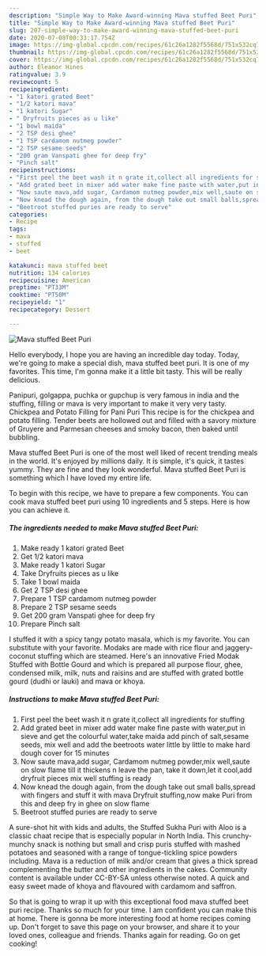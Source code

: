 ```yaml
---
description: "Simple Way to Make Award-winning Mava stuffed Beet Puri"
title: "Simple Way to Make Award-winning Mava stuffed Beet Puri"
slug: 207-simple-way-to-make-award-winning-mava-stuffed-beet-puri
date: 2020-07-08T00:33:17.754Z
image: https://img-global.cpcdn.com/recipes/61c26a1282f5568d/751x532cq70/mava-stuffed-beet-puri-recipe-main-photo.jpg
thumbnail: https://img-global.cpcdn.com/recipes/61c26a1282f5568d/751x532cq70/mava-stuffed-beet-puri-recipe-main-photo.jpg
cover: https://img-global.cpcdn.com/recipes/61c26a1282f5568d/751x532cq70/mava-stuffed-beet-puri-recipe-main-photo.jpg
author: Eleanor Hines
ratingvalue: 3.9
reviewcount: 5
recipeingredient:
- "1 katori grated Beet"
- "1/2 katori mava"
- "1 katori Sugar"
- " Dryfruits pieces as u like"
- "1 bowl maida"
- "2 TSP desi ghee"
- "1 TSP cardamom nutmeg powder"
- "2 TSP sesame seeds"
- "200 gram Vanspati ghee for deep fry"
- "Pinch salt"
recipeinstructions:
- "First peel the beet wash it n grate it,collect all ingredients for stuffing"
- "Add grated beet in mixer add water make fine paste with water,put in sieve and get the colourful water,take maida add pinch of salt,sesame seeds, mix well and add the beetroots water little by little to make hard dough cover for 15 minutes"
- "Now saute mava,add sugar, Cardamom nutmeg powder,mix well,saute on slow flame till it thickens n leave the pan, take it down,let it cool,add dryfruit pieces mix well stuffing is ready"
- "Now knead the dough again, from the dough take out small balls,spread with fingers and stuff it with mava Dryfruit stuffing,now make Puri from this and deep fry in ghee on slow flame"
- "Beetroot stuffed puries are ready to serve"
categories:
- Recipe
tags:
- mava
- stuffed
- beet

katakunci: mava stuffed beet 
nutrition: 134 calories
recipecuisine: American
preptime: "PT33M"
cooktime: "PT50M"
recipeyield: "1"
recipecategory: Dessert

---
```



![Mava stuffed Beet Puri](https://img-global.cpcdn.com/recipes/61c26a1282f5568d/751x532cq70/mava-stuffed-beet-puri-recipe-main-photo.jpg)

Hello everybody, I hope you are having an incredible day today. Today, we're going to make a special dish, mava stuffed beet puri. It is one of my favorites. This time, I'm gonna make it a little bit tasty. This will be really delicious.

Panipuri, golgappa, puchka or gupchup is very famous in india and the stuffing, filling or mava is very important to make it very very tasty. Chickpea and Potato Filling for Pani Puri This recipe is for the chickpea and potato filling. Tender beets are hollowed out and filled with a savory mixture of Gruyere and Parmesan cheeses and smoky bacon, then baked until bubbling.

Mava stuffed Beet Puri is one of the most well liked of recent trending meals in the world. It's enjoyed by millions daily. It is simple, it's quick, it tastes yummy. They are fine and they look wonderful. Mava stuffed Beet Puri is something which I have loved my entire life.


To begin with this recipe, we have to prepare a few components. You can cook mava stuffed beet puri using 10 ingredients and 5 steps. Here is how you can achieve it.

<!--inarticleads1-->

##### The ingredients needed to make Mava stuffed Beet Puri:

1. Make ready 1 katori grated Beet
1. Get 1/2 katori mava
1. Make ready 1 katori Sugar
1. Take  Dryfruits pieces as u like
1. Take 1 bowl maida
1. Get 2 TSP desi ghee
1. Prepare 1 TSP cardamom nutmeg powder
1. Prepare 2 TSP sesame seeds
1. Get 200 gram Vanspati ghee for deep fry
1. Prepare Pinch salt


I stuffed it with a spicy tangy potato masala, which is my favorite. You can substitute with your favorite. Modaks are made with rice flour and jaggery-coconut stuffing which are steamed. Here&#39;s an innovative Fried Modak Stuffed with Bottle Gourd and which is prepared all purpose flour, ghee, condensed milk, milk, nuts and raisins and are stuffed with grated bottle gourd (dudhi or lauki) and mava or khoya. 

<!--inarticleads2-->

##### Instructions to make Mava stuffed Beet Puri:

1. First peel the beet wash it n grate it,collect all ingredients for stuffing
1. Add grated beet in mixer add water make fine paste with water,put in sieve and get the colourful water,take maida add pinch of salt,sesame seeds, mix well and add the beetroots water little by little to make hard dough cover for 15 minutes
1. Now saute mava,add sugar, Cardamom nutmeg powder,mix well,saute on slow flame till it thickens n leave the pan, take it down,let it cool,add dryfruit pieces mix well stuffing is ready
1. Now knead the dough again, from the dough take out small balls,spread with fingers and stuff it with mava Dryfruit stuffing,now make Puri from this and deep fry in ghee on slow flame
1. Beetroot stuffed puries are ready to serve


A sure-shot hit with kids and adults, the Stuffed Sukha Puri with Aloo is a classic chaat recipe that is especially popular in North India. This crunchy-munchy snack is nothing but small and crisp puris stuffed with mashed potatoes and seasoned with a range of tongue-tickling spice powders including. Mava is a reduction of milk and/or cream that gives a thick spread complementing the butter and other ingredients in the cakes. Community content is available under CC-BY-SA unless otherwise noted. A quick and easy sweet made of khoya and flavoured with cardamom and saffron. 

So that is going to wrap it up with this exceptional food mava stuffed beet puri recipe. Thanks so much for your time. I am confident you can make this at home. There is gonna be more interesting food at home recipes coming up. Don't forget to save this page on your browser, and share it to your loved ones, colleague and friends. Thanks again for reading. Go on get cooking!
